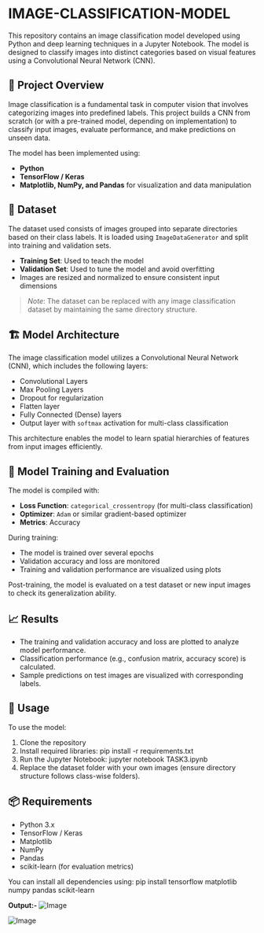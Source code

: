 # IMAGE-CLASSIFICATION-MODEL

This repository contains an image classification model developed using Python and deep learning techniques in a Jupyter Notebook. The model is designed to classify images into distinct categories based on visual features using a Convolutional Neural Network (CNN).

## 📌 Project Overview

Image classification is a fundamental task in computer vision that involves categorizing images into predefined labels. This project builds a CNN from scratch (or with a pre-trained model, depending on implementation) to classify input images, evaluate performance, and make predictions on unseen data.

The model has been implemented using:
- **Python**
- **TensorFlow / Keras**
- **Matplotlib, NumPy, and Pandas** for visualization and data manipulation

## 📂 Dataset

The dataset used consists of images grouped into separate directories based on their class labels. It is loaded using `ImageDataGenerator` and split into training and validation sets.

- **Training Set**: Used to teach the model
- **Validation Set**: Used to tune the model and avoid overfitting
- Images are resized and normalized to ensure consistent input dimensions

> *Note*: The dataset can be replaced with any image classification dataset by maintaining the same directory structure.

## 🏗️ Model Architecture

The image classification model utilizes a Convolutional Neural Network (CNN), which includes the following layers:
- Convolutional Layers
- Max Pooling Layers
- Dropout for regularization
- Flatten layer
- Fully Connected (Dense) layers
- Output layer with `softmax` activation for multi-class classification

This architecture enables the model to learn spatial hierarchies of features from input images efficiently.

## 🧪 Model Training and Evaluation

The model is compiled with:
- **Loss Function**: `categorical_crossentropy` (for multi-class classification)
- **Optimizer**: `Adam` or similar gradient-based optimizer
- **Metrics**: Accuracy

During training:
- The model is trained over several epochs
- Validation accuracy and loss are monitored
- Training and validation performance are visualized using plots

Post-training, the model is evaluated on a test dataset or new input images to check its generalization ability.

## 📈 Results

- The training and validation accuracy and loss are plotted to analyze model performance.
- Classification performance (e.g., confusion matrix, accuracy score) is calculated.
- Sample predictions on test images are visualized with corresponding labels.

## 🚀 Usage

To use the model:
1. Clone the repository
2. Install required libraries: pip install -r requirements.txt
3. Run the Jupyter Notebook: jupyter notebook TASK3.ipynb
4. Replace the dataset folder with your own images (ensure directory structure follows class-wise folders).

## 📦 Requirements
- Python 3.x
- TensorFlow / Keras
- Matplotlib
- NumPy
- Pandas
- scikit-learn (for evaluation metrics)

You can install all dependencies using: pip install tensorflow matplotlib numpy pandas scikit-learn

**Output:-**
![Image](https://github.com/user-attachments/assets/7ab45995-6159-4228-99b3-d0d482fc7dae)

![Image](https://github.com/user-attachments/assets/5b7589b2-a6dd-4891-b57f-23d66ddea70c)
